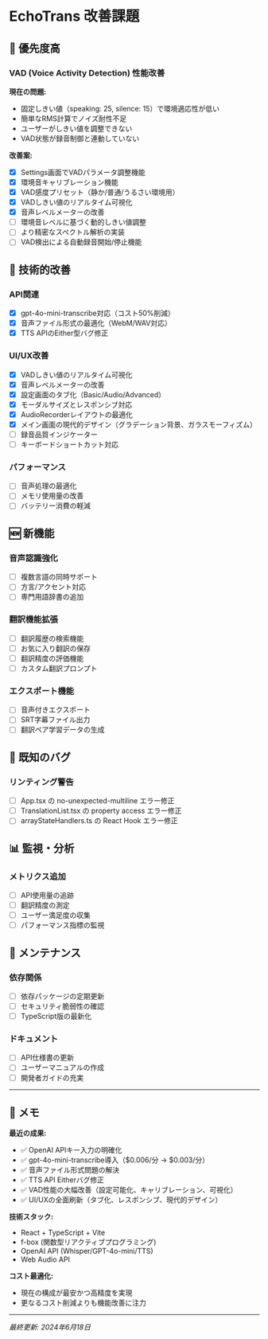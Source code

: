 # EchoTrans 改善課題

## 🎯 優先度高

### VAD (Voice Activity Detection) 性能改善
**現在の問題:**
- 固定しきい値（speaking: 25, silence: 15）で環境適応性が低い
- 簡単なRMS計算でノイズ耐性不足
- ユーザーがしきい値を調整できない
- VAD状態が録音制御と連動していない

**改善案:**
- [x] Settings画面でVADパラメータ調整機能
- [x] 環境音キャリブレーション機能
- [x] VAD感度プリセット（静か/普通/うるさい環境用）
- [x] VADしきい値のリアルタイム可視化
- [x] 音声レベルメーターの改善
- [ ] 環境音レベルに基づく動的しきい値調整
- [ ] より精密なスペクトル解析の実装
- [ ] VAD検出による自動録音開始/停止機能

## 🔧 技術的改善

### API関連
- [x] gpt-4o-mini-transcribe対応（コスト50%削減）
- [x] 音声ファイル形式の最適化（WebM/WAV対応）
- [x] TTS APIのEither型バグ修正

### UI/UX改善
- [x] VADしきい値のリアルタイム可視化
- [x] 音声レベルメーターの改善
- [x] 設定画面のタブ化（Basic/Audio/Advanced）
- [x] モーダルサイズとレスポンシブ対応
- [x] AudioRecorderレイアウトの最適化
- [x] メイン画面の現代的デザイン（グラデーション背景、ガラスモーフィズム）
- [ ] 録音品質インジケーター
- [ ] キーボードショートカット対応

### パフォーマンス
- [ ] 音声処理の最適化
- [ ] メモリ使用量の改善
- [ ] バッテリー消費の軽減

## 🆕 新機能

### 音声認識強化
- [ ] 複数言語の同時サポート
- [ ] 方言/アクセント対応
- [ ] 専門用語辞書の追加

### 翻訳機能拡張
- [ ] 翻訳履歴の検索機能
- [ ] お気に入り翻訳の保存
- [ ] 翻訳精度の評価機能
- [ ] カスタム翻訳プロンプト

### エクスポート機能
- [ ] 音声付きエクスポート
- [ ] SRT字幕ファイル出力
- [ ] 翻訳ペア学習データの生成

## 🐛 既知のバグ

### リンティング警告
- [ ] App.tsx の no-unexpected-multiline エラー修正
- [ ] TranslationList.tsx の property access エラー修正
- [ ] arrayStateHandlers.ts の React Hook エラー修正

## 📊 監視・分析

### メトリクス追加
- [ ] API使用量の追跡
- [ ] 翻訳精度の測定
- [ ] ユーザー満足度の収集
- [ ] パフォーマンス指標の監視

## 🔄 メンテナンス

### 依存関係
- [ ] 依存パッケージの定期更新
- [ ] セキュリティ脆弱性の確認
- [ ] TypeScript版の最新化

### ドキュメント
- [ ] API仕様書の更新
- [ ] ユーザーマニュアルの作成
- [ ] 開発者ガイドの充実

---

## 📝 メモ

**最近の成果:**
- ✅ OpenAI APIキー入力の明確化
- ✅ gpt-4o-mini-transcribe導入（$0.006/分 → $0.003/分）
- ✅ 音声ファイル形式問題の解決
- ✅ TTS API Eitherバグ修正
- ✅ VAD性能の大幅改善（設定可能化、キャリブレーション、可視化）
- ✅ UI/UXの全面刷新（タブ化、レスポンシブ、現代的デザイン）

**技術スタック:**
- React + TypeScript + Vite
- f-box (関数型リアクティブプログラミング)
- OpenAI API (Whisper/GPT-4o-mini/TTS)
- Web Audio API

**コスト最適化:**
- 現在の構成が最安かつ高精度を実現
- 更なるコスト削減よりも機能改善に注力

---

*最終更新: 2024年6月18日*